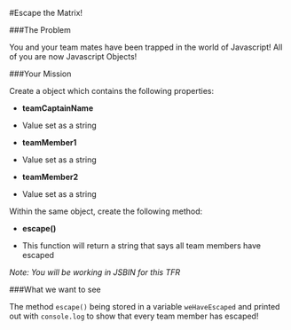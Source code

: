 #Escape the Matrix!

###The Problem

You and your team mates have been trapped in the world of Javascript! All of you are now Javascript Objects!

###Your Mission

Create a object which contains the following properties:
 + **teamCaptainName**
  - Value set as a string
 + **teamMember1**
  - Value set as a string
 + **teamMember2**
  - Value set as a string

Within the same object, create the following method:
 + **escape()**
  - This function will return a string that says all team members have escaped

_Note: You will be working in JSBIN for this TFR_

###What we want to see

The method `escape()` being stored in a variable `weHaveEscaped` and printed out with `console.log` to show that every team member has escaped!
